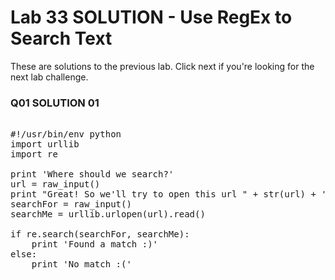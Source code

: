 # Lab 33 SOLUTION - Use RegEx to Search Text

These are solutions to the previous lab. Click next if you're looking for the next lab challenge.

### Q01 SOLUTION 01

<pre>

#!/usr/bin/env python
import urllib
import re

print 'Where should we search?'
url = raw_input()
print "Great! So we'll try to open this url " + str(url) + 'to search for the phrase:'
searchFor = raw_input()
searchMe = urllib.urlopen(url).read()

if re.search(searchFor, searchMe):
    print 'Found a match :)'
else:
    print 'No match :('
</pre>
